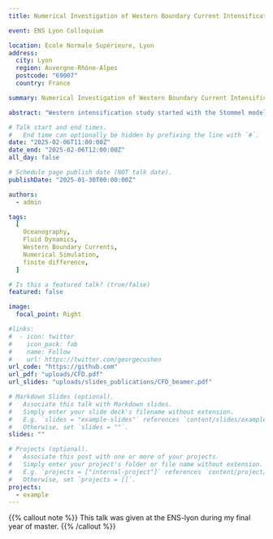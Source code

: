 ```yaml
---
title: Numerical Investigation of Western Boundary Current Intensification

event: ENS Lyon Colloquium

location: Ecole Normale Supérieure, Lyon
address:
  city: Lyon
  region: Auvergne-Rhône-Alpes
  postcode: "69007"
  country: France

summary: Numerical Investigation of Western Boundary Current Intensification in the Munk and Stommel Model

abstract: "Western intensification study started with the Stommel model and was later refined by Munk with the introduction of a harmonic viscosity term. These two models present a simple framework to understand the dynamics of the western boundary currents. However in some interesting regime they will not present the same physics. The aim of this study is to investigate the differences between the two models in the regime where the Munk model is not valid anymore. We will present the numerical results of the two models and discuss the differences in the physics of the two models."

# Talk start and end times.
#   End time can optionally be hidden by prefixing the line with `#`.
date: "2025-02-06T11:00:00Z"
date_end: "2025-02-06T12:00:00Z"
all_day: false

# Schedule page publish date (NOT talk date).
publishDate: "2025-01-30T00:00:00Z"

authors:
  - admin

tags:
  [
    Oceanography,
    Fluid Dynamics,
    Western Boundary Currents,
    Numerical Simulation,
    finite difference,
  ]

# Is this a featured talk? (true/false)
featured: false

image:
  focal_point: Right

#links:
#  - icon: twitter
#    icon_pack: fab
#    name: Follow
#    url: https://twitter.com/georgecushen
url_code: "https://github.com"
url_pdf: "uploads/CFD.pdf"
url_slides: "uploads/slides_publications/CFD_beamer.pdf"

# Markdown Slides (optional).
#   Associate this talk with Markdown slides.
#   Simply enter your slide deck's filename without extension.
#   E.g. `slides = "example-slides"` references `content/slides/example-slides.md`.
#   Otherwise, set `slides = ""`.
slides: ""

# Projects (optional).
#   Associate this post with one or more of your projects.
#   Simply enter your project's folder or file name without extension.
#   E.g. `projects = ["internal-project"]` references `content/project/deep-learning/index.md`.
#   Otherwise, set `projects = []`.
projects:
  - example
---
```


{{% callout note %}}
This talk was given at the ENS-lyon during my final year of master.
{{% /callout %}}
